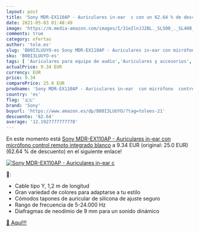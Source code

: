 ```yaml
---
layout: post
title: 'Sony MDR-EX110AP - Auriculares in-ear  c con un 62.64 % de descuento'
date: 2021-05-03 01:48:49
image: 'https://m.media-amazon.com/images/I/31eIlnJJ2BL._SL500_._SL400_.jpg'
comments: true
category: ofertas
author: 'tole.es'
slug: 'B00I3LUUYO-es Sony MDR-EX110AP - Auriculares in-ear con micrófono...'
sku: 'B00I3LUUYO-es'
tags: [ 'Auriculares para equipo de audio','Auriculares y accesorios','Electrónica','auriculares','sony', ]
actualPrice: 9.34 EUR
currency: EUR
price: 9.34
comparePrice: 25.0 EUR
prodname: 'Sony MDR-EX110AP - Auriculares in-ear  con micrófono  control remoto integrado   blanco'
country: 'es'
flag: '🇪🇸'
brand: 'Sony'
buyurl: 'https://www.amazon.es/dp/B00I3LUUYO/?tag=tolees-21'
descuento: '62.64'
average: '12.1927777777778'
---
```


En este momento está [Sony MDR-EX110AP - Auriculares in-ear  con micrófono  control remoto integrado   blanco](https://www.amazon.es/dp/B00I3LUUYO/?tag=tolees-21) a 9.34 EUR (original: 25.0 EUR) (62.64 %  de descuento) en el siguiente enlace!

[![Sony MDR-EX110AP - Auriculares in-ear  c](https://m.media-amazon.com/images/I/31eIlnJJ2BL._SL500_._SL400_.jpg)](https://www.amazon.es/dp/B00I3LUUYO/?tag=tolees-21)

🔎:

- Cable tipo Y, 1,2 m de longitud
- Gran variedad de colores para adaptarse a tu estilo
- Cómodos tapones de auricular de silicona de ajuste seguro
- Rango de frecuencia de 5-24.000 Hz
- Diafragmas de neodimio de 9 mm para un sonido dinámico

[🛒 Aquí!!!](https://www.amazon.es/dp/B00I3LUUYO/?tag=tolees-21)
